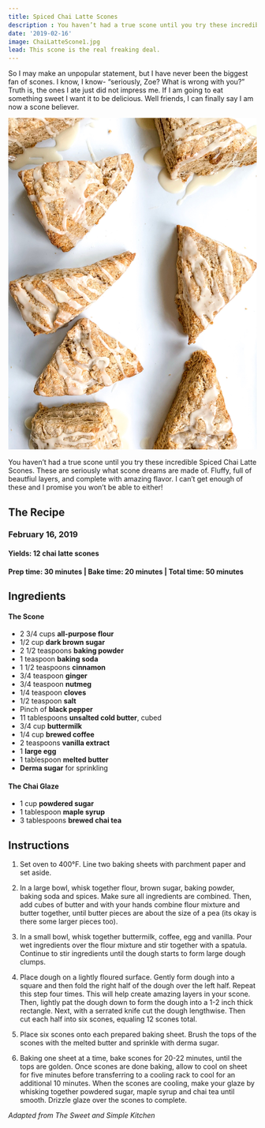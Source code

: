 ```yaml
---
title: Spiced Chai Latte Scones
description : You haven’t had a true scone until you try these incredible Spiced Chai Latte Scones. These are seriously what scone dreams are made of. Fluffy, full of layers, and full of flavor. I can’t get enough of these and I promise you won’t be able to either!
date: '2019-02-16'
image: ChaiLatteScone1.jpg
lead: This scone is the real freaking deal.
---
```

So I may make an unpopular statement, but I have never been the biggest fan of scones. I know, I know- “seriously, Zoe? What is wrong with you?” Truth is, the ones I ate just did not impress me. If I am going to eat something sweet I want it to be delicious. Well friends, I can finally say I am now a scone believer. 

![](ChaiLatteScone4.jpeg)

You haven’t had a true scone until you try these incredible Spiced Chai Latte Scones. These are seriously what scone dreams are made of. Fluffy, full of beautfiul layers, and complete with amazing flavor. I can’t get enough of these and I promise you won’t be able to either!

## The Recipe
### February 16, 2019

#### Yields: 12 chai latte scones

#### Prep time: 30 minutes | Bake time: 20 minutes | Total time: 50 minutes

## Ingredients

#### The Scone
- 2 3/4 cups **all-purpose flour**
- 1/2 cup **dark brown sugar**
- 2 1/2 teaspoons **baking powder**
- 1 teaspoon **baking soda**
- 1 1/2 teaspoons **cinnamon**
- 3/4 teaspoon **ginger**
- 3/4 teaspoon **nutmeg**
- 1/4 teaspoon **cloves**
- 1/2 teaspoon **salt**
- Pinch of **black pepper**
- 11 tablespoons **unsalted cold butter**, cubed
- 3/4 cup **buttermilk**
- 1/4 cup **brewed coffee**
- 2 teaspoons **vanilla extract**
- 1 **large egg**
- 1 tablespoon **melted butter**
- **Derma sugar** for sprinkling 

#### The Chai Glaze
- 1 cup **powdered sugar**
- 1 tablespoon **maple syrup**
- 3 tablespoons **brewed chai tea**

## Instructions
1. Set oven to 400°F. Line two baking sheets with parchment paper and set aside.

2. In a large bowl, whisk together flour, brown sugar, baking powder, baking soda and spices. Make sure all ingredients are combined. Then, add cubes of butter and with your hands combine flour mixture and butter together, until butter pieces are about the size of a pea (its okay is there some larger pieces too).

3. In a small bowl, whisk together buttermilk, coffee, egg and vanilla. Pour wet ingredients over the flour mixture and stir together with a spatula. Continue to stir ingredients until the dough starts to form large dough clumps. 

4. Place dough on a lightly floured surface. Gently form dough into a square and then fold the right half of the dough over the left half. Repeat this step four times. This will help create amazing layers in your scone. Then, lightly pat the dough down to form the dough into a 1-2 inch thick rectangle. Next, with a serrated knife cut the dough lengthwise. Then cut each half into six scones, equaling 12 scones total. 

5. Place six scones onto each prepared baking sheet. Brush the tops of the scones with the melted butter and sprinkle with derma sugar.

6. Baking one sheet at a time, bake scones for 20-22 minutes, until the tops are golden. Once scones are done baking, allow to cool on sheet for five minutes before transferring to a cooling rack to cool for an additional 10 minutes. When the scones are cooling, make your glaze by whisking together powdered sugar, maple syrup and chai tea until smooth. Drizzle glaze over the scones to complete.

*Adapted from The Sweet and Simple Kitchen*


